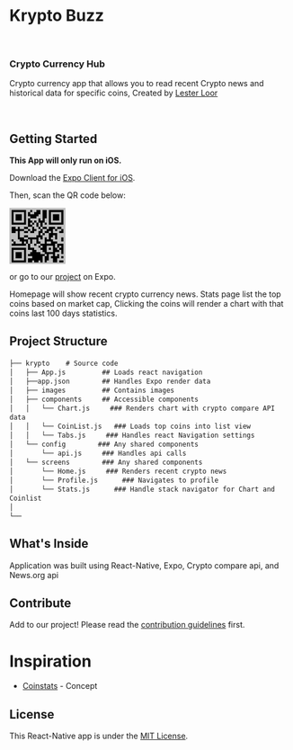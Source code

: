 # Krypto Buzz

 <br>

### Crypto Currency Hub

Crypto currency app that allows you to read recent Crypto news and historical data for specific coins, Created by [Lester Loor](https://github.com/lesterloor)

<br>

## Getting Started

**This App will only run on iOS.**

Download the [Expo Client for iOS](https://itunes.apple.com/app/apple-store/id982107779?ct=www&mt=8).

Then, scan the QR code below:

<img src="./images/code.png" align= "center" width="100" height="100" />

or go to our [project](https://expo.io/@nethanelkohen/Daddys-Watching) on Expo.

Homepage will show recent crypto currency news. Stats page list the top coins based on market cap, Clicking the coins will render a chart with that coins last 100 days statistics.

## Project Structure

```
├── krypto    # Source code
│   ├── App.js         ## Loads react navigation
│   ├──app.json        ## Handles Expo render data
│   ├── images         ## Contains images
│   ├── components     ## Accessible components
│   │   └── Chart.js     ### Renders chart with crypto compare API data
│   │   └── CoinList.js   ### Loads top coins into list view
│   │   └── Tabs.js     ### Handles react Navigation settings
│   └── config        ### Any shared components
│       └── api.js     ### Handles api calls
│   └── screens        ### Any shared components
│       └── Home.js     ### Renders recent crypto news
│       └── Profile.js      ### Navigates to profile
│       └── Stats.js      ### Handle stack navigator for Chart and Coinlist
│
└──
```

## What's Inside

Application was built using React-Native, Expo, Crypto compare api, and News.org api

## Contribute

Add to our project! Please read the [contribution guidelines](CONTRIBUTING.md) first.

# Inspiration

* [Coinstats](https://itunes.apple.com/us/app/coin-stats-crypto-portfolio/id1247849330?mt=8) - Concept

## License

This React-Native app is under the [MIT License](https://github.com/nethanelkohen/ByeBye/blob/master/LICENSE).
